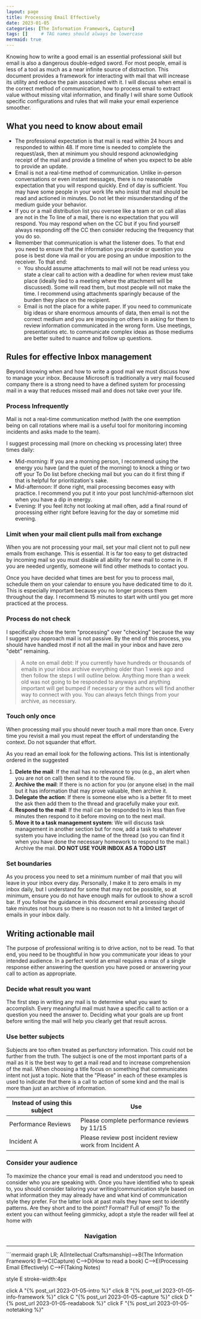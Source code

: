 ```yaml
---
layout: page
title: Processing Email Effectively
date: 2023-01-05
categories: [The Information Framework, Capture]
tags: []     # TAG names should always be lowercase
mermaid: true
---
```

Knowing how to write a good email is an essential professional skill but email is also a dangerous double-edged sword. For most people, email is less of a tool as much as a near infinite source of distraction. This document provides a framework for interacting with mail that will increase its utility and reduce the pain associated with it. I will discuss when email is the correct method of communication, how to process email to extract value without missing vital information, and finally I will share some Outlook specific configurations and rules that will make your email experience smoother.

## What you need to know about email
- The professional expectation is that mail is read within 24 hours and responded to within 48. If more time is needed to complete the request/ask, then at minimum you should respond acknowledging receipt of the mail and provide a timeline of when you expect to be able to provide an update.
- Email is not a real-time method of communication. Unlike in-person conversations or even instant messages, there is no reasonable expectation that you will respond quickly. End of day is sufficient. You may have some people in your work life who insist that mail should be read and actioned in minutes. Do not let their misunderstanding of the medium guide your behavior.
- If you or a mail distribution list you oversee like a team or on call alias are not in the To line of a mail, there is no expectation that you will respond. You may respond when on the CC but if you find yourself always responding off the CC then consider reducing the frequency that you do so.
- Remember that communication is what the listener does. To that end you need to ensure that the information you provide or question you pose is best done via mail or you are posing an undue imposition to the receiver. To that end:
    - You should assume attachments to mail will not be read unless you state a clear call to action with a deadline for when review must take place (ideally tied to a meeting where the attachment will be discussed). Some will read them, but most people will not make the time. I recommend using attachments sparingly because of the burden they place on the recipient.
    - Email is not the place for a white paper. If you need to communicate big ideas or share enormous amounts of data, then email is not the correct medium and you are imposing on others in asking for them to review information communicated in the wrong form. Use meetings, presentations etc. to communicate complex ideas as those mediums are better suited to nuance and follow up questions.

## Rules for effective Inbox management
Beyond knowing when and how to write a good mail we must discuss how to manage your inbox. Because Microsoft is traditionally a very mail focused company there is a strong need to have a defined system for processing mail in a way that reduces missed mail and does not take over your life.

### Process Infrequently
Mail is not a real-time communication method (with the one exemption being on call rotations where mail is a useful tool for monitoring incoming incidents and asks made to the team). 

I suggest processing mail (more on checking vs processing later) three times daily:
- Mid-morning: If you are a morning person, I recommend using the energy you have (and the quiet of the morning) to knock a thing or two off your To Do list before checking mail but you can do it first thing if that is helpful for prioritization's sake.
- Mid-afternoon: If done right, mail processing becomes easy with practice. I recommend you put it into your post lunch/mid-afternoon slot when you have a dip in energy.
- Evening: If you feel itchy not looking at mail often, add a final round of processing either right before leaving for the day or sometime mid evening.

### Limit when your mail client pulls mail from exchange
When you are not processing your mail, set your mail client not to pull new emails from exchange. 
This is essential. It is far too easy to get distracted by incoming mail so you must disable all ability for new mail to come in. If you are needed urgently, someone will find other methods to contact you.

Once you have decided what times are best for you to process mail, schedule them on your calendar to ensure you have dedicated time to do it. This is especially important because you no longer process them throughout the day. I recommend 15 minutes to start with until you get more practiced at the process.

### Process do not check
I specifically chose the term "processing" over "checking" because the way I suggest you approach mail is not passive. By the end of this process, you should have handled most if not all the mail in your inbox and have zero "debt" remaining.

> A note on email debt: If you currently have hundreds or thousands of emails in your inbox archive everything older than 1 week ago and then follow the steps I will outline below. Anything more than a week old was not going to be responded to anyways and anything important will get bumped if necessary or the authors will find another way to connect with you. You can always fetch things from your archive, as necessary.

### Touch only once
When processing mail you should never touch a mail more than once. Every time you revisit a mail you must repeat the effort of understanding the context. Do not squander that effort.

As you read an email look for the following actions. This list is intentionally ordered in the suggested
1.	__Delete the mail__: If the mail has no relevance to you (e.g., an alert when you are not on call) then send it to the round file.
2.	__Archive the mail__: If there is no action for you (or anyone else) in the mail but it has information that may prove valuable, then archive it.
3.	__Delegate the action__: If there is someone else who is a better fit to meet the ask then add them to the thread and gracefully make your exit.
4.	__Respond to the mail__: If the mail can be responded to in less than five minutes then respond to it before moving on to the next mail.
5.	__Move it to a task management system__: We will discuss task management in another section but for now, add a task to whatever system you have including the name of the thread (so you can find it when you have done the necessary homework to respond to the mail.) Archive the mail. **DO NOT USE YOUR INBOX AS A TODO LIST**

### Set boundaries
As you process you need to set a minimum number of mail that you will leave in your inbox every day. Personally, I make it to zero emails in my inbox daily, but I understand for some that may not be possible, so at minimum, ensure you do not have enough mails for outlook to show a scroll bar. If you follow the guidance in this document email processing should take minutes not hours so there is no reason not to hit a limited target of emails in your inbox daily.

## Writing actionable mail
The purpose of professional writing is to drive action, not to be read. To that end, you need to be thoughtful in how you communicate your ideas to your intended audience. In a perfect world an email requires a max of a single response either answering the question you have posed or answering your call to action as appropriate.

### Decide what result you want
The first step in writing any mail is to determine what you want to accomplish. Every meaningful mail must have a specific call to action or a question you need the answer to. Deciding what your goals are up front before writing the mail will help you clearly get that result across.

### Use better subjects
Subjects are too often treated as perfunctory information. This could not be further from the truth. The subject is one of the most important parts of a mail as it is the best way to get a mail read and to increase comprehension of the mail. When choosing a title focus on something that communicates intent not just a topic. Note that the "Please" in each of these examples is used to indicate that there is a call to action of some kind and the mail is more than just an archive of information.

| Instead of using this subject | Use                                                    |
| ------------------------------| -------------------------------------------------------|
| Performance Reviews           | Please complete performance reviews by 11/15           |
| Incident A                    | Please review post incident review work from Incident A|

### Consider your audience
To maximize the chance your email is read and understood you need to consider who you are speaking with. Once you have identified who to speak to, you should consider tailoring your writing/communication style based on what information they may already have and what kind of communication style they prefer. For the latter look at past mails they have sent to identify patterns. Are they short and to the point? Formal? Full of emoji? To the extent you can without feeling gimmicky, adopt a style the reader will feel at home with

<center><h3>Navigation</h3></center>
<hr/>
```mermaid
graph LR;
  A(Intellectual Craftsmanship)-->B(The Information Framework)
  B-->C(Capture)
  C-->D(How to read a book)
  C-->E(Processing Email Effectively)
  C-->F(Taking Notes)

  style E stroke-width:4px

  click A "{% post_url 2023-01-05-intro %}"
  click B "{% post_url 2023-01-05-info-framework %}"
  click C "{% post_url 2023-01-05-capture %}"
  click D "{% post_url 2023-01-05-readabook %}"
  click F "{% post_url 2023-01-05-notetaking %}"
```
